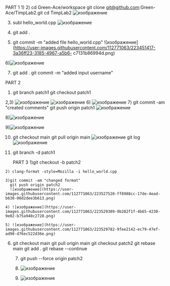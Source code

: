 PART 1
1)
2) cd Green-Ace/workspace
   git clone git@github.com:Green-Ace/TimpLab2.git
   cd TimpLab2 
   ![изображение](https://user-images.githubusercontent.com/112771063/223440455-c18d9f55-4119-42c7-a3df-6737c48a994c.png)

3) subl hello_world.cpp
  ![изображение](https://user-images.githubusercontent.com/112771063/223445500-5e89bcd9-efe8-4ecf-8ba8-32a7b55741ba.png)
 4) git add .
  
  5) git commit -m "added file hello_world.cpp" 
    ![изображение](https://user-images.githubusercontent.com/112771063/223451417-3a36ff23-3185-4967-a5b6-      c7131b86994d.png)
  
  6)![изображение](https://user-images.githubusercontent.com/112771063/223452618-c1a6e47b-bc2f-4cd8-8be8-9cef9b07755c.png)

  7) git add .
     git commit -m "added input username"

PART 2
1) git branch patch1
   git checkout patch1
   
2,3) ![изображение](https://user-images.githubusercontent.com/112771063/223515927-3e843234-51e7-492e-8814-3d78a22c93d8.png)
      ![изображение](https://user-images.githubusercontent.com/112771063/223516280-04ceaff5-48b4-44bc-9760-bd0a9b6c7a33.png)
   6) ![изображение](https://user-images.githubusercontent.com/112771063/223517350-7dce072b-7744-4afc-b2b3-02691a7c56e1.png)
   7) git commit -am "created comments"
       git push origin patch1
      ![изображение](https://user-images.githubusercontent.com/112771063/223519430-a72fa09d-e6d1-4802-8dea-f3b9906e3c9f.png)

   8)![изображение](https://user-images.githubusercontent.com/112771063/223520146-4daa8e38-ad8b-45e5-ac4b-f7e180f81720.png)

   9)![изображение](https://user-images.githubusercontent.com/112771063/223520981-574bd6da-56a0-47aa-b34b-8b31495e8817.png)

   10) git checkout main
       git pull origin main
       ![изображение](https://user-images.githubusercontent.com/112771063/223521940-48df9709-663f-4c87-b93f-a87a0bcbf4bc.png)
       git log
       ![изображение](https://user-images.githubusercontent.com/112771063/223522691-2e7d178a-d60f-4172-84bc-4230febd2c4c.png)
   12) git branch -d patch1

       PART 3
    1)git checkout -b patch2
    
    2) clang-format -style=Mozilla -i hello_world.cpp
    
    3)git commit -am "changed format" 
      git push origin patch2 
      ![изображение](https://user-images.githubusercontent.com/112771063/223527520-ff8988cc-17de-4ead-b630-00d2dee3b613.png)
    
    4) ![изображение](https://user-images.githubusercontent.com/112771063/223529309-9b282f1f-4b65-4230-9e02-b75a948c2728.png)
    
    5) ![изображение](https://user-images.githubusercontent.com/112771063/223529782-9fee2142-ec79-47ef-ad90-d76ec522d36e.png)

   6) git checkout main
      git pull origin main
      git checkout patch2
      git rebase main
      git add .
      git rebase --continue
      
      
      7) git push --force origin patch2
       
       8) ![изображение](https://user-images.githubusercontent.com/112771063/223536691-d0d53e72-96dd-46fb-829b-edb76575d5a9.png)
       9) ![изображение](https://user-images.githubusercontent.com/112771063/223536848-211822f4-d297-454b-9efb-c7a63387d82f.png)


    
       
      

      
     
         
















